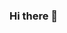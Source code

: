 ### Hi there 👋

<!--
**PastoreLuca/PastoreLuca** is a ✨ _special_ ✨ repository because its `README.md` (this file) appears on your GitHub profile.

Here are some ideas to get you started:

Ciao sono Luca

